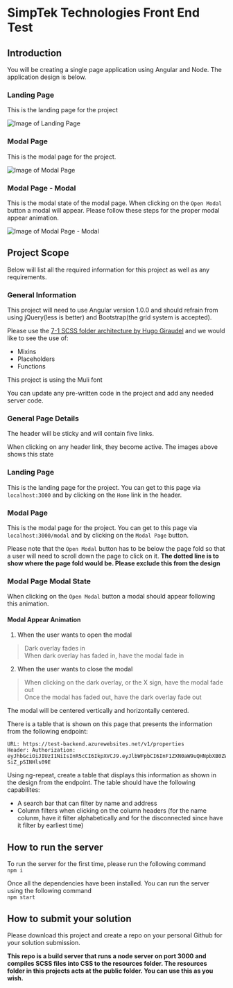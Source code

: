 # SimpTek Technologies Front End Test

## Introduction
You will be creating a single page application using Angular and Node. The application design is below.

### Landing Page
This is the landing page for the project

![Image of Landing Page](https://github.com/KoltonG/Build-Server/raw/master/resources/Home%20Page.png)

### Modal Page
This is the modal page for the project.

![Image of Modal Page](https://github.com/KoltonG/Build-Server/raw/master/resources/Modal%20Page.png)

### Modal Page - Modal
This is the modal state of the modal page. When clicking on the `Open Modal` button a modal will appear. Please follow these steps for the proper modal appear animation.

![Image of Modal Page - Modal](https://github.com/KoltonG/Build-Server/raw/master/resources/Modal%20Page%20-%20Modal.png)

## Project Scope
Below will list all the required information for this project as well as any requirements.

### General Information
This project will need to use Angular version 1.0.0 and should refrain from using jQuery(less is better) and Bootstrap(the grid system is accepted).

Please use the [7-1 SCSS folder architecture by Hugo Giraudel](https://sass-guidelin.es/#architecture) and we would like to see the use of:
- Mixins
- Placeholders
- Functions

This project is using the Muli font

You can update any pre-written code in the project and add any needed server code.

### General Page Details
The header will be sticky and will contain five links.

When clicking on any header link, they become active. The images above shows this state

### Landing Page
This is the landing page for the project. You can get to this page via `localhost:3000` and by clicking on the `Home` link in the header.

### Modal Page
This is the modal page for the project. You can get to this page via `localhost:3000/modal` and by clicking on the `Modal Page` button.

Please note that the `Open Modal` button has to be below the page fold so that a user will need to scroll down the page to click on it. **The dotted line is to show where the page fold would be. Please exclude this from the design**

### Modal Page Modal State
When clicking on the `Open Modal` button a modal should appear following this animation.

#### Modal Appear Animation
1. When the user wants to open the modal
> Dark overlay fades in  
> When dark overlay has faded in, have the modal fade in

2. When the user wants to close the modal
> When clicking on the dark overlay, or the X sign, have the modal fade out  
> Once the modal has faded out, have the dark overlay fade out

The modal will be centered vertically and horizontally centered.

There is a table that is shown on this page that presents the information from the following endpoint:
```
URL: https://test-backend.azurewebsites.net/v1/properties
Header: Authorization: eyJhbGciOiJIUzI1NiIsInR5cCI6IkpXVCJ9.eyJlbWFpbCI6InF1ZXN0aW9uQHNpbXB0ZWsuY2EiLCJpYXQiOjE1MDIyMzY0ODEsImV4cCI6MTUwMjI0NzI4MX0.C8hCDimD_qyNGe1_u8arV_xM_TEo-SiZ_pSINHls09E
```

Using ng-repeat, create a table that displays this information as shown in the design from the endpoint. The table should have the following capabilites:
- A search bar that can filter by name and address
- Column filters when clicking on the column headers (for the name colunm, have it filter alphabetically and for the disconnected since have it filter by earliest time)

## How to run the server
To run the server for the first time, please run the following command  
`npm i`

Once all the dependencies have been installed. You can run the server using the following command  
`npm start`

## How to submit your solution
Please download this project and create a repo on your personal Github for your solution submission.


**This repo is a build server that runs a node server on port 3000 and compiles SCSS files into CSS to the resources folder. 
The resources folder in this projects acts at the public folder. You can use this as you wish.**

